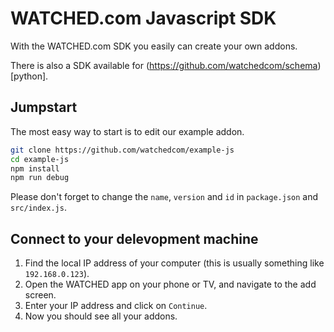 # WATCHED.com Javascript SDK

With the WATCHED.com SDK you easily can create your own addons.

There is also a SDK available for (https://github.com/watchedcom/schema)[python].

## Jumpstart

The most easy way to start is to edit our example addon.

```bash
git clone https://github.com/watchedcom/example-js
cd example-js
npm install
npm run debug
```

Please don't forget to change the `name`, `version` and `id` in `package.json` and `src/index.js`.

## Connect to your delevopment machine

1. Find the local IP address of your computer (this is usually something like `192.168.0.123`).
2. Open the WATCHED app on your phone or TV, and navigate to the add screen.
3. Enter your IP address and click on `Continue`.
4. Now you should see all your addons.
